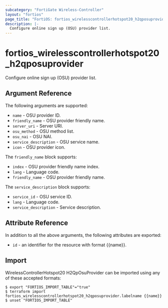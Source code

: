 ```yaml
---
subcategory: "FortiGate Wireless-Controller"
layout: "fortios"
page_title: "FortiOS: fortios_wirelesscontrollerhotspot20_h2qposuprovider"
description: |-
  Configure online sign up (OSU) provider list.
---
```


# fortios_wirelesscontrollerhotspot20_h2qposuprovider
Configure online sign up (OSU) provider list.

## Argument Reference

The following arguments are supported:

* `name` - OSU provider ID.
* `friendly_name` - OSU provider friendly name.
* `server_uri` - Server URI.
* `osu_method` - OSU method list.
* `osu_nai` - OSU NAI.
* `service_description` - OSU service name.
* `icon` - OSU provider icon.

The `friendly_name` block supports:

* `index` - OSU provider friendly name index.
* `lang` - Language code.
* `friendly_name` - OSU provider friendly name.

The `service_description` block supports:

* `service_id` - OSU service ID.
* `lang` - Language code.
* `service_description` - Service description.


## Attribute Reference

In addition to all the above arguments, the following attributes are exported:
* `id` - an identifier for the resource with format {{name}}.

## Import

WirelessControllerHotspot20 H2QpOsuProvider can be imported using any of these accepted formats:
```
$ export "FORTIOS_IMPORT_TABLE"="true"
$ terraform import fortios_wirelesscontrollerhotspot20_h2qposuprovider.labelname {{name}}
$ unset "FORTIOS_IMPORT_TABLE"
```
